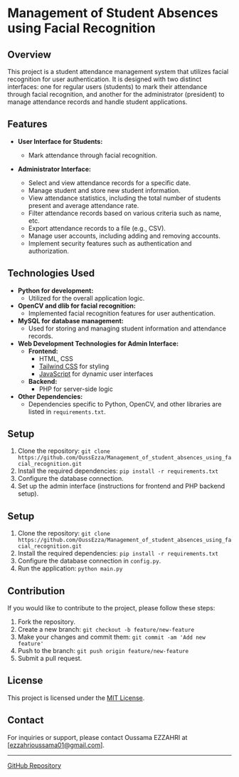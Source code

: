 # Management of Student Absences using Facial Recognition

## Overview
This project is a student attendance management system that utilizes facial recognition for user authentication. It is designed with two distinct interfaces: one for regular users (students) to mark their attendance through facial recognition, and another for the administrator (president) to manage attendance records and handle student applications.

## Features
- **User Interface for Students:**
  - Mark attendance through facial recognition.

- **Administrator Interface:**
  - Select and view attendance records for a specific date.
  - Manage student and store new student information.
  - View attendance statistics, including the total number of students present and average attendance rate.
  - Filter attendance records based on various criteria such as name, etc.
  - Export attendance records to a file (e.g., CSV).
  - Manage user accounts, including adding and removing accounts.
  - Implement security features such as authentication and authorization.

## Technologies Used
- **Python for development:**
  - Utilized for the overall application logic.
- **OpenCV and dlib for facial recognition:**
  - Implemented facial recognition features for user authentication.
- **MySQL for database management:**
  - Used for storing and managing student information and attendance records.
- **Web Development Technologies for Admin Interface:**
  - **Frontend:**
    - HTML, CSS
    - [Tailwind CSS](https://tailwindcss.com/) for styling
    - [JavaScript](https://js.org/) for dynamic user interfaces
  - **Backend:**
    - PHP for server-side logic
- **Other Dependencies:**
  - Dependencies specific to Python, OpenCV, and other libraries are listed in `requirements.txt`.

## Setup
1. Clone the repository: `git clone https://github.com/OussEzza/Management_of_student_absences_using_facial_recognition.git`
2. Install the required dependencies: `pip install -r requirements.txt`
3. Configure the database connection.
4. Set up the admin interface (instructions for frontend and PHP backend setup).

## Setup
1. Clone the repository: `git clone https://github.com/OussEzza/Management_of_student_absences_using_facial_recognition.git`
2. Install the required dependencies: `pip install -r requirements.txt`
3. Configure the database connection in `config.py`.
4. Run the application: `python main.py`

## Contribution
If you would like to contribute to the project, please follow these steps:
1. Fork the repository.
2. Create a new branch: `git checkout -b feature/new-feature`
3. Make your changes and commit them: `git commit -am 'Add new feature'`
4. Push to the branch: `git push origin feature/new-feature`
5. Submit a pull request.

## License
This project is licensed under the [MIT License](LICENSE).

## Contact
For inquiries or support, please contact Oussama EZZAHRI at [ezzahrioussama01@gmail.com].

---

[GitHub Repository](https://github.com/OussEzza/Management_of_student_absences_using_facial_recognition)
